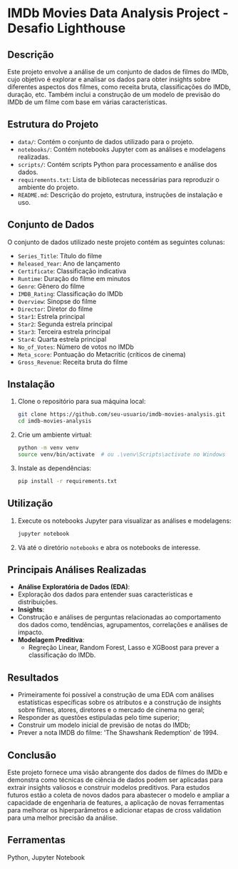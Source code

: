 # IMDb Movies Data Analysis Project - Desafio Lighthouse 

## Descrição

Este projeto envolve a análise de um conjunto de dados de filmes do IMDb, cujo objetivo é explorar e analisar os dados para obter insights sobre diferentes aspectos dos filmes, como receita bruta, classificações do IMDb, duração, etc. Também inclui a construção de um modelo de previsão do IMDb de um filme com base em várias características.

## Estrutura do Projeto

- `data/`: Contém o conjunto de dados utilizado para o projeto.
- `notebooks/`: Contém notebooks Jupyter com as análises e modelagens realizadas.
- `scripts/`: Contém scripts Python para processamento e análise dos dados.
- `requirements.txt`: Lista de bibliotecas necessárias para reproduzir o ambiente do projeto.
- `README.md`: Descrição do projeto, estrutura, instruções de instalação e uso.

## Conjunto de Dados

O conjunto de dados utilizado neste projeto contém as seguintes colunas:

- `Series_Title`: Título do filme
- `Released_Year`: Ano de lançamento
- `Certificate`: Classificação indicativa
- `Runtime`: Duração do filme em minutos
- `Genre`: Gênero do filme
- `IMDB_Rating`: Classificação do IMDb
- `Overview`: Sinopse do filme
- `Director`: Diretor do filme
- `Star1`: Estrela principal
- `Star2`: Segunda estrela principal
- `Star3`: Terceira estrela principal
- `Star4`: Quarta estrela principal
- `No_of_Votes`: Número de votos no IMDb
- `Meta_score`: Pontuação do Metacritic (críticos de cinema)
- `Gross_Revenue`: Receita bruta do filme

## Instalação

1. Clone o repositório para sua máquina local:
   ```sh
   git clone https://github.com/seu-usuario/imdb-movies-analysis.git
   cd imdb-movies-analysis
   ```

2. Crie um ambiente virtual:
   ```sh
   python -m venv venv
   source venv/bin/activate  # ou .\venv\Scripts\activate no Windows
   ```

3. Instale as dependências:
   ```sh
   pip install -r requirements.txt
   ```

## Utilização

1. Execute os notebooks Jupyter para visualizar as análises e modelagens:
   ```sh
   jupyter notebook
   ```

2. Vá até o diretório `notebooks` e abra os notebooks de interesse.

## Principais Análises Realizadas

- **Análise Exploratória de Dados (EDA)**:
 - Exploração dos dados para entender suas características e distribuições.
- **Insights**:
 - Construção e análises de perguntas relacionadas ao comportamento dos dados como, tendências, agrupamentos, correlações e análises de impacto.
- **Modelagem Preditiva**:
  - Regreção Linear, Random Forest, Lasso e XGBoost para prever a classificação do IMDb.

## Resultados

- Primeiramente foi possível a construção de uma EDA com análises estatísticas específicas sobre os atributos e a construção de insights sobre filmes, atores, diretores e o mercado de cinema no geral;
- Responder as questões estipuladas pelo time superior;
- Construir um modelo inicial de previsão de notas do IMDb;
- Prever a nota IMDB do filme: 'The Shawshank Redemption' de 1994.  

## Conclusão

Este projeto fornece uma visão abrangente dos dados de filmes do IMDb e demonstra como técnicas de ciência de dados podem ser aplicadas para extrair insights valiosos e construir modelos preditivos. Para estudos futuros estão a coleta de novos dados para abastecer o modelo e ampliar a capacidade de engenharia de features, a aplicação de novas ferramentas para melhorar os hiperparâmetros e adicionar etapas de cross validation para uma melhor precisão da análise. 


## Ferramentas

Python, Jupyter Notebook
